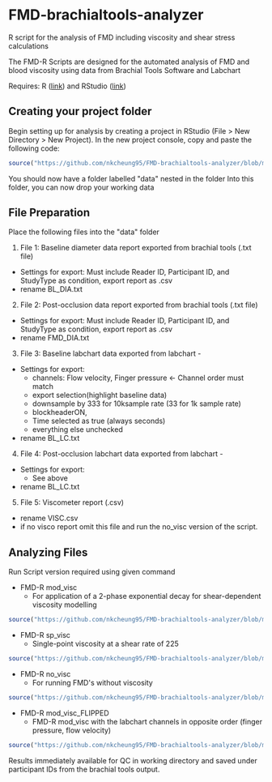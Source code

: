 # FMD-brachialtools-analyzer
R script for the analysis of FMD including viscosity and shear stress calculations

The FMD-R Scripts are designed for the automated analysis of FMD and blood viscosity using data from Brachial Tools Software and Labchart

Requires:
 R ([link](https://mirror.rcg.sfu.ca/mirror/CRAN/)) and RStudio ([link](https://posit.co/downloads/)) 
## Creating your project folder

Begin setting up for analysis by creating a project in RStudio (File > New Directory > New Project).
In the new project console, copy and paste the following code:
```R
source("https://github.com/nkcheung95/FMD-brachialtools-analyzer/blob/main/FMD_R_mod_visc.r")
```

You should now have a folder labelled "data" nested in the folder 
Into this folder, you can now drop your working data

## File Preparation

Place the following files into the "data" folder

 1. File 1: Baseline diameter data report exported from brachial tools (.txt file)
- Settings for export:
	Must include Reader ID, Participant ID, and StudyType as condition, export report as .csv
- rename BL_DIA.txt
2. File 2: Post-occlusion data report exported from brachial tools (.txt file)
- Settings for export:
	Must include Reader ID, Participant ID, and StudyType as condition, export report as .csv
- rename FMD_DIA.txt

3. File 3: Baseline labchart data exported from labchart - 
- Settings for export:
	- channels: Flow velocity, Finger pressure <- Channel order must match
	- export selection(highlight baseline data)
	- downsample by 333 for 10ksample rate (33 for 1k sample rate)
	- blockheaderON,
	- Time selected as true (always seconds)
	- everything else unchecked
- rename BL_LC.txt
4. File 4: Post-occlusion labchart data exported from labchart - 
- Settings for export:
	- See above
- rename BL_LC.txt
5. File 5: Viscometer report (.csv)
- rename VISC.csv
- if no visco report omit this file and run the no_visc version of the script.
## Analyzing Files
Run Script version required using given command

 - FMD-R mod_visc
	 - For application of a 2-phase exponential decay for shear-dependent viscosity modelling
```R
source("https://github.com/nkcheung95/FMD-brachialtools-analyzer/blob/main/FMD_R_mod_visc.r")
```
 - FMD-R sp_visc
	 - Single-point viscosity at a shear rate of 225
```R
source("https://github.com/nkcheung95/FMD-brachialtools-analyzer/blob/main/FMD_R_sp_visc.r")
```
 - FMD-R no_visc
	 - For running FMD's without viscosity
```R
source("https://github.com/nkcheung95/FMD-brachialtools-analyzer/blob/main/FMD_R_no_visc.r")
```
- FMD-R mod_visc_FLIPPED
	- FMD-R mod_visc with the labchart channels in opposite order (finger pressure, flow velocity)
```R
source("https://github.com/nkcheung95/FMD-brachialtools-analyzer/blob/main/FMD_R_mod_visc_FLIPPED.r")
```

Results immediately available for QC in working directory and saved under participant IDs from the brachial tools output.


